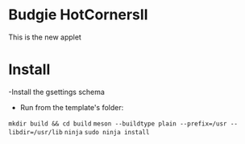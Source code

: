 # Budgie HotCornersII

This is the new applet

# Install
-Install the gsettings schema
- Run from the template's folder:

`mkdir build && cd build`
`meson --buildtype plain --prefix=/usr --libdir=/usr/lib`
`ninja`
`sudo ninja install`

